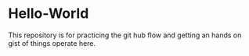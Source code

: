 # Hello-World
This repository is for practicing the git hub flow and getting an hands on gist of things operate here.
